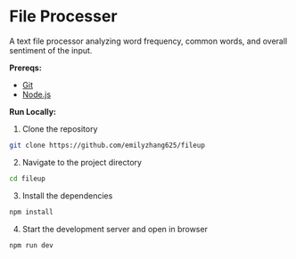 # File Processer
A text file processor analyzing word frequency, common words, and overall sentiment of the input.

**Prereqs:**
- [Git](https://git-scm.com/)
- [Node.js](https://nodejs.org/)

**Run Locally:**
1. Clone the repository
```bash
git clone https://github.com/emilyzhang625/fileup
```
2. Navigate to the project directory
```bash
cd fileup
```
3. Install the dependencies
```bash
npm install
```
4. Start the development server and open in browser
```bash
npm run dev
```
